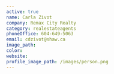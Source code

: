 ```yaml
---
active: true
name: Carla Zivot
company: Remax City Realty
category: realestateagents
phoneOffice: 604-649-5063
email: cdzivot@shaw.ca
image_path:
color:
website:
profile_image_path: /images/person.png
---
```



